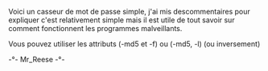 Voici un casseur de mot de passe simple, j'ai mis descommentaires pour expliquer c'est relativement simple mais il est utile de tout savoir sur comment fonctionnent les programmes malveillants. 

Vous pouvez utiliser les attributs (-md5 et -f) ou (-md5, -l) (ou inversement)

-°- Mr_Reese -°-
